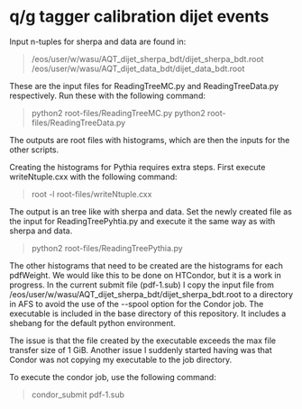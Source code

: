 # q/g tagger calibration dijet events

Input n-tuples for sherpa and data are found in:

> /eos/user/w/wasu/AQT_dijet_sherpa_bdt/dijet_sherpa_bdt.root
> /eos/user/w/wasu/AQT_dijet_data_bdt/dijet_data_bdt.root

These are the input files for ReadingTreeMC.py and ReadingTreeData.py respectively. Run these with the following command:

> python2 root-files/ReadingTreeMC.py
> python2 root-files/ReadingTreeData.py

The outputs are root files with histograms, which are then the inputs for the other scripts.

Creating the histograms for Pythia requires extra steps. First execute writeNtuple.cxx with the following command:

> root -l root-files/writeNtuple.cxx

The output is an tree like with sherpa and data. Set the newly created file as the input for ReadingTreePyhtia.py and execute it the same way as with sherpa and data.

> python2 root-files/ReadingTreePythia.py

The other histograms that need to be created are the histograms for each pdfWeight. We would like this to be done on HTCondor, but it is a work in progress.
In the current submit file (pdf-1.sub) I copy the input file from /eos/user/w/wasu/AQT_dijet_sherpa_bdt/dijet_sherpa_bdt.root to a directory in AFS to avoid the use of the --spool option for the Condor job.
The executable is included in the base directory of this repository. It includes a shebang for the default python environment.

The issue is that the file created by the executable exceeds the max file transfer size of 1 GiB. Another issue I suddenly started having was that Condor was not copying my executable to the job directory.

To execute the condor job, use the following command:

> condor_submit pdf-1.sub

